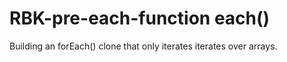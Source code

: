 # RBK-pre-each-function  each()

Building an forEach() clone that only iterates iterates over arrays. 